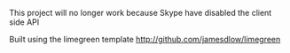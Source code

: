 This project will no longer work because Skype have disabled the client side API

Built using the limegreen template http://github.com/jamesdlow/limegreen